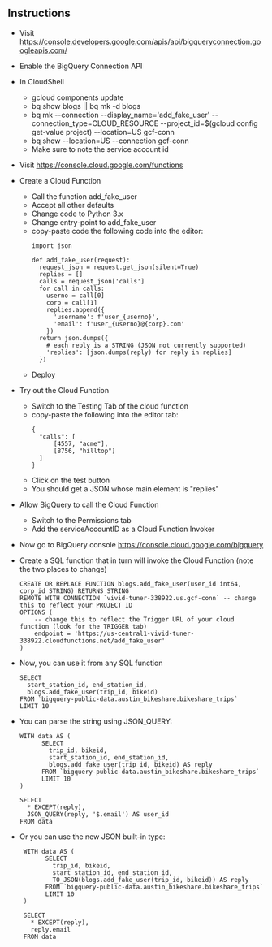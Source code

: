 
## Instructions

* Visit https://console.developers.google.com/apis/api/bigqueryconnection.googleapis.com/
* Enable the BigQuery Connection API

* In CloudShell
  * gcloud components update
  * bq show blogs || bq mk -d blogs
  * bq mk --connection --display_name='add_fake_user' --connection_type=CLOUD_RESOURCE --project_id=$(gcloud config get-value project) --location=US  gcf-conn
  * bq show --location=US --connection gcf-conn
  * Make sure to note the service account id

* Visit https://console.cloud.google.com/functions

* Create a Cloud Function
  * Call the function add_fake_user
  * Accept all other defaults
  * Change code to Python 3.x
  * Change entry-point to add_fake_user
  * copy-paste code the following code into the editor:
    ```
    import json

    def add_fake_user(request):
      request_json = request.get_json(silent=True)
      replies = []
      calls = request_json['calls']
      for call in calls:
        userno = call[0]
        corp = call[1]
        replies.append({
          'username': f'user_{userno}',
          'email': f'user_{userno}@{corp}.com'
        })
      return json.dumps({
        # each reply is a STRING (JSON not currently supported)
        'replies': [json.dumps(reply) for reply in replies]
      })
    ```
  * Deploy

* Try out the Cloud Function
  * Switch to the Testing Tab of the cloud function
  * copy-paste the following into the editor tab:
      ```
      {
        "calls": [
            [4557, "acme"],
            [8756, "hilltop"]
        ]
      }
      ``` 
  * Click on the test button
  * You should get a JSON whose main element is "replies"

* Allow BigQuery to call the Cloud Function
  * Switch to the Permissions tab
  * Add the serviceAccountID as a Cloud Function Invoker

* Now go to BigQuery console https://console.cloud.google.com/bigquery

* Create a SQL function that in turn will invoke the Cloud Function (note the two places to change)
    ```
    CREATE OR REPLACE FUNCTION blogs.add_fake_user(user_id int64, corp_id STRING) RETURNS STRING
    REMOTE WITH CONNECTION `vivid-tuner-338922.us.gcf-conn` -- change this to reflect your PROJECT ID
    OPTIONS (
        -- change this to reflect the Trigger URL of your cloud function (look for the TRIGGER tab)
        endpoint = 'https://us-central1-vivid-tuner-338922.cloudfunctions.net/add_fake_user'
    )
    ```
* Now, you can use it from any SQL function
    ```
    SELECT
      start_station_id, end_station_id, 
      blogs.add_fake_user(trip_id, bikeid)
    FROM `bigquery-public-data.austin_bikeshare.bikeshare_trips`
    LIMIT 10
    ```
* You can parse the string using JSON_QUERY:
    ```
    WITH data AS (
          SELECT
            trip_id, bikeid, 
            start_station_id, end_station_id, 
            blogs.add_fake_user(trip_id, bikeid) AS reply
          FROM `bigquery-public-data.austin_bikeshare.bikeshare_trips`
          LIMIT 10
    )
    
    SELECT 
      * EXCEPT(reply),
      JSON_QUERY(reply, '$.email') AS user_id
    FROM data
    ```

* Or you can use the new JSON built-in type:
   ```
    WITH data AS (
          SELECT
            trip_id, bikeid, 
            start_station_id, end_station_id, 
            TO_JSON(blogs.add_fake_user(trip_id, bikeid)) AS reply
          FROM `bigquery-public-data.austin_bikeshare.bikeshare_trips`
          LIMIT 10
    )
    
    SELECT 
      * EXCEPT(reply),
      reply.email
    FROM data
    ```   



